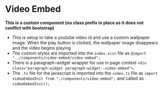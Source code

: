 # Video Embed

**This is a custom component (no class prefix in place as it does not conflict with bootstrap)**

- This is setup to take a youtube video id and use a custom wallpaper image. When the play button is clicked, the wallpaper image disappears and the video begins playing
- The custom styles are imported into the `index.scss` file as `@import "../components/video-embed/video-embed";`
- There is a paragraph-widget wrapper for use in page context `<div class="paragraph-widget paragraph-widget--video-embed">`.
- The `.ts` file for the javascript is imported into the `index.ts` file as `import videoEmbedInit from "./components/video-embed";` and called as `videoEmbedInit();`
